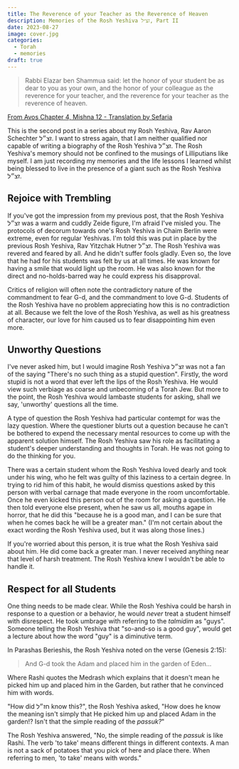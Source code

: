 ```yaml
---
title: The Reverence of your Teacher as the Reverence of Heaven
description: Memories of the Rosh Yeshiva זצ״ל, Part II
date: 2023-08-27
image: cover.jpg
categories:
  - Torah
  - memories
draft: true
---
```


> Rabbi Elazar ben Shammua said: let the honor of your student be as dear to you as your own, and the honor of your colleague as the reverence for your teacher, and the reverence for your teacher as the reverence of heaven.

[From Avos Chapter 4, Mishna 12 - Translation by Sefaria](https://www.sefaria.org.il/Pirkei_Avot.4.12?lang=bi&with=all&lang2=en)

This is the second post in a series about my Rosh Yeshiva, Rav Aaron Schechter זצ״ל. I want to stress again, that I am neither qualified nor capable of writing a biography of the Rosh Yeshiva זצ״ל. The Rosh Yeshiva's memory should not be confined to the musings of Lilliputians like myself. I am just recording my memories and the life lessons I learned whilst being blessed to live in the presence of a giant such as the Rosh Yeshiva זצ״ל.

## Rejoice with Trembling

If you've got the impression from my previous post, that the Rosh Yeshiva זצ״ל was a warm and cuddly Zeide figure, I'm afraid I've misled you. The protocols of decorum towards one's Rosh Yeshiva in Chaim Berlin were extreme, even for regular Yeshivas. I'm told this was put in place by the previous Rosh Yeshiva, Rav Yitzchak Hutner זצ״ל. The Rosh Yeshiva was revered and feared by all. And he didn't suffer fools gladly. Even so, the love that he had for his students was felt by us at all times. He was known for having a smile that would light up the room. He was also known for the direct and no-holds-barred way he could express his disapproval.

Critics of religion will often note the contradictory nature of the commandment to fear G-d, and the commandment to love G-d. Students of the Rosh Yeshiva have no problem appreciating how this is no contradiction at all. Because we felt the love of the Rosh Yeshiva, as well as his greatness of character, our love for him caused us to fear disappointing him even more.

## Unworthy Questions

I've never asked him, but I would imagine Rosh Yeshiva זצ״ל was not a fan of the saying "There's no such thing as a stupid question". Firstly, the word stupid is not a word that ever left the lips of the Rosh Yeshiva. He would view such verbiage as coarse and unbecoming of a Torah Jew. But more to the point, the Rosh Yeshiva would lambaste students for asking, shall we say, 'unworthy' questions all the time.

A type of question the Rosh Yeshiva had particular contempt for was the lazy question. Where the questioner blurts out a question because he can't be bothered to expend the necessary mental resources to come up with the apparent solution himself. The Rosh Yeshiva saw his role as facilitating a student's deeper understanding and thoughts in Torah. He was not going to do the thinking for you.

There was a certain student whom the Rosh Yeshiva loved dearly and took under his wing, who he felt was guilty of this laziness to a certain degree. In trying to rid him of this habit, he would dismiss questions asked by this person with verbal carnage that made everyone in the room uncomfortable. Once he even kicked this person out of the room for asking a question. He then told everyone else present, when he saw us all, mouths agape in horror, that he did this "because he is a good man, and I can be sure that when he comes back he will be a greater man." (I'm not certain about the exact wording the Rosh Yeshiva used, but it was along those lines.)

If you're worried about this person, it is true what the Rosh Yeshiva said about him. He did come back a greater man. I never received anything near that level of harsh treatment. The Rosh Yeshiva knew I wouldn't be able to handle it.

## Respect for all Students

One thing needs to be made clear. While the Rosh Yeshiva could be harsh in response to a question or a behavior, he would _never_ treat a student himself with disrespect. He took umbrage with referring to the _talmidim_ as "guys". Someone telling the Rosh Yeshiva that "so-and-so is a good guy", would get a lecture about how the word "guy" is a diminutive term.

In Parashas Berieshis, the Rosh Yeshiva noted on the verse (Genesis 2:15):

> And G-d took the Adam and placed him in the garden of Eden...

Where Rashi quotes the Medrash which explains that it doesn't mean he picked him up and placed him in the Garden, but rather that he convinced him with words.

"How did חז״ל know this?", the Rosh Yeshiva asked, "How does he know the meaning isn't simply that He picked him up and placed Adam in the garden!? Isn't that the simple reading of the _passuk?_"

The Rosh Yeshiva answered, "No, the simple reading of the _passuk_ is like Rashi. The verb 'to take' means different things in different contexts. A man is not a sack of potatoes that you pick of here and place there. When referring to men, 'to take' means with words."
